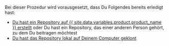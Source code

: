 Bei dieser Prozedur wird vorausgesetzt, dass Du Folgendes bereits erledigt hast:

  - [Du hast ein Repository auf {{ site.data.variables.product.product_name }} erstellt](/articles/creating-a-new-repository) oder Du hast ein Repository, das einer anderen Person gehört, zu dem Du beitragen möchtest
  - [Du hast das Repository lokal auf Deinem Computer geklont](/articles/cloning-a-repository)

